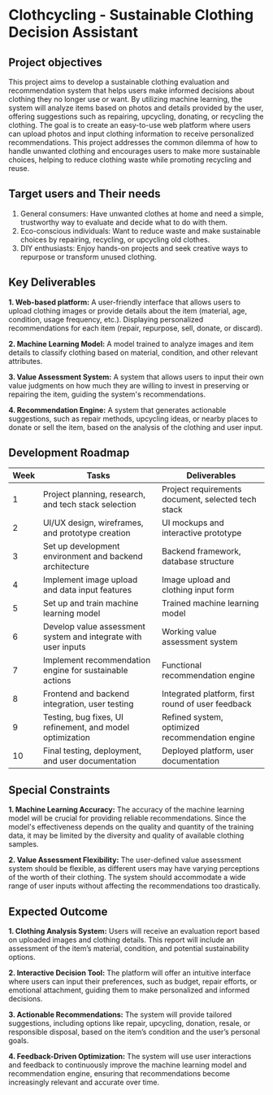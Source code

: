 # Clothcycling - Sustainable Clothing Decision Assistant

## Project objectives
This project aims to develop a sustainable clothing evaluation and recommendation system that helps users make informed decisions about clothing they no longer use or want. By utilizing machine learning, the system will analyze items based on photos and details provided by the user, offering suggestions such as repairing, upcycling, donating, or recycling the clothing. The goal is to create an easy-to-use web platform where users can upload photos and input clothing information to receive personalized recommendations. This project addresses the common dilemma of how to handle unwanted clothing and encourages users to make more sustainable choices, helping to reduce clothing waste while promoting recycling and reuse.

## Target users and Their needs
1. General consumers: Have unwanted clothes at home and need a simple, trustworthy way to evaluate and decide what to do with them.
2. Eco-conscious individuals: Want to reduce waste and make sustainable choices by repairing, recycling, or upcycling old clothes.
3. DIY enthusiasts: Enjoy hands-on projects and seek creative ways to repurpose or transform unused clothing.

## Key Deliverables
**1. Web-based platform:** A user-friendly interface that allows users to upload clothing images or provide details about the item (material, age, condition, usage frequency, etc.). Displaying personalized recommendations for each item (repair, repurpose, sell, donate, or discard).

**2. Machine Learning Model:** A model trained to analyze images and item details to classify clothing based on material, condition, and other relevant attributes.  

**3. Value Assessment System:** A system that allows users to input their own value judgments on how much they are willing to invest in preserving or repairing the item, guiding the system's recommendations.  

**4. Recommendation Engine:** A system that generates actionable suggestions, such as repair methods, upcycling ideas, or nearby places to donate or sell the item, based on the analysis of the clothing and user input.

## Development Roadmap
| Week | Tasks                                                                                     | Deliverables                                               |
|------|-------------------------------------------------------------------------------------------|------------------------------------------------------------|
| 1    | Project planning, research, and tech stack selection                                      | Project requirements document, selected tech stack         |
| 2    | UI/UX design, wireframes, and prototype creation                                          | UI mockups and interactive prototype                       |
| 3    | Set up development environment and backend architecture                                  | Backend framework, database structure                      |
| 4    | Implement image upload and data input features                                            | Image upload and clothing input form                       |
| 5    | Set up and train machine learning model                                                   | Trained machine learning model                             |
| 6    | Develop value assessment system and integrate with user inputs                           | Working value assessment system                            |
| 7    | Implement recommendation engine for sustainable actions                                   | Functional recommendation engine                           |
| 8    | Frontend and backend integration, user testing                                            | Integrated platform, first round of user feedback          |
| 9    | Testing, bug fixes, UI refinement, and model optimization                                 | Refined system, optimized recommendation engine            |
| 10   | Final testing, deployment, and user documentation                                        | Deployed platform, user documentation                      |

## Special Constraints
**1. Machine Learning Accuracy:** The accuracy of the machine learning model will be crucial for providing reliable recommendations. Since the model's effectiveness depends on the quality and quantity of the training data, it may be limited by the diversity and quality of available clothing samples.  

**2. Value Assessment Flexibility:** The user-defined value assessment system should be flexible, as different users may have varying perceptions of the worth of their clothing. The system should accommodate a wide range of user inputs without affecting the recommendations too drastically.

## Expected Outcome
**1. Clothing Analysis System:** Users will receive an evaluation report based on uploaded images and clothing details. This report will include an assessment of the item’s material, condition, and potential sustainability options. 
 
**2. Interactive Decision Tool:** The platform will offer an intuitive interface where users can input their preferences, such as budget, repair efforts, or emotional attachment, guiding them to make personalized and informed decisions.  

**3. Actionable Recommendations:** The system will provide tailored suggestions, including options like repair, upcycling, donation, resale, or responsible disposal, based on the item’s condition and the user’s personal goals.

**4. Feedback-Driven Optimization:** The system will use user interactions and feedback to continuously improve the machine learning model and recommendation engine, ensuring that recommendations become increasingly relevant and accurate over time.
